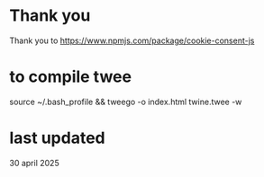 # Thank you

Thank you to https://www.npmjs.com/package/cookie-consent-js

# to compile twee

source ~/.bash_profile &&
tweego -o index.html twine.twee -w

# last updated
30 april 2025